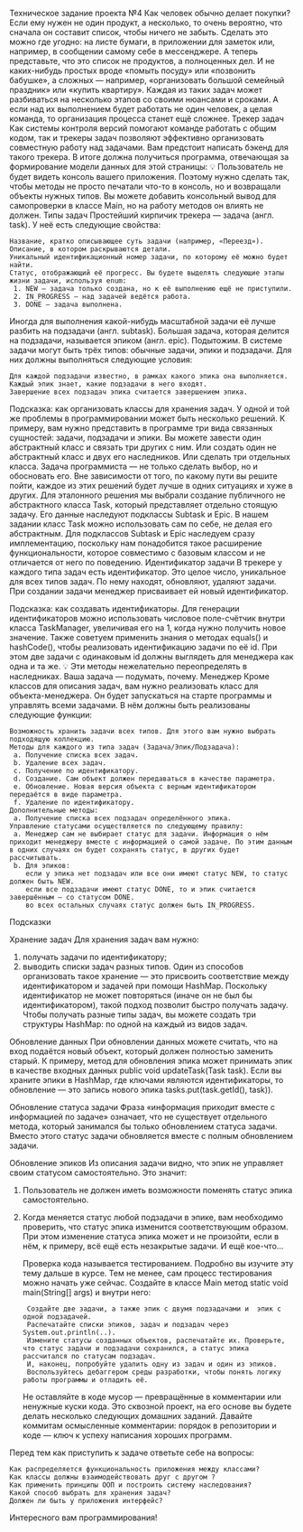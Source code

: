 Техническое задание проекта №4
Как человек обычно делает покупки? Если ему нужен не один продукт, а несколько, то очень вероятно, что сначала он составит список, чтобы ничего не забыть. Сделать это можно где угодно: на листе бумаги, в приложении для заметок или, например, в сообщении самому себе в мессенджере.
А теперь представьте, что это список не продуктов, а полноценных дел. И не каких-нибудь простых вроде «помыть посуду» или «позвонить бабушке», а сложных — например, «организовать большой семейный праздник» или «купить квартиру». Каждая из таких задач может разбиваться на несколько этапов со своими нюансами и сроками. А если над их выполнением будет работать не один человек, а целая команда, то организация процесса станет ещё сложнее.
Трекер задач
Как системы контроля версий помогают команде работать с общим кодом, так и трекеры задач позволяют эффективно организовать совместную работу над задачами. Вам предстоит написать бэкенд для такого трекера. В итоге должна получиться программа, отвечающая за формирование модели данных для этой страницы:
💡 Пользователь не будет видеть консоль вашего приложения. Поэтому нужно сделать так, чтобы методы не просто печатали что-то в консоль, но и возвращали объекты нужных типов.
Вы можете добавить консольный вывод для самопроверки в класcе Main, но на работу методов он влиять не должен.
Типы задач
Простейший кирпичик трекера — задача (англ. task). У неё есть следующие свойства:

    Название, кратко описывающее суть задачи (например, «Переезд»).
    Описание, в котором раскрываются детали.
    Уникальный идентификационный номер задачи, по которому её можно будет найти.
    Статус, отображающий её прогресс. Вы будете выделять следующие этапы жизни задачи, используя enum:
     1. NEW — задача только создана, но к её выполнению ещё не приступили.
     2. IN_PROGRESS — над задачей ведётся работа.
     3. DONE — задача выполнена.

Иногда для выполнения какой-нибудь масштабной задачи её лучше разбить на подзадачи (англ. subtask). Большая задача, которая делится на подзадачи, называется эпиком (англ. epic).
Подытожим. В системе задачи могут быть трёх типов: обычные задачи, эпики и подзадачи. Для них должны выполняться следующие условия:

    Для каждой подзадачи известно, в рамках какого эпика она выполняется.
    Каждый эпик знает, какие подзадачи в него входят.
    Завершение всех подзадач эпика считается завершением эпика.

Подсказка: как организовать классы для хранения задач.
У одной и той же проблемы в программировании может быть несколько решений. К примеру, вам нужно представить в программе три вида связанных сущностей: задачи, подзадачи и эпики. Вы можете завести один абстрактный класс и связать три других с ним. Или создать один не абстрактный класс и двух его наследников. Или сделать три отдельных класса.
Задача программиста — не только сделать выбор, но и обосновать его. Вне зависимости от того, по какому пути вы решите пойти, каждое из этих решений будет лучше в одних ситуациях и хуже в других.
Для эталонного решения мы выбрали создание публичного не абстрактного класса Task, который представляет отдельно стоящую задачу. Его данные наследуют подклассы Subtask и Epic.
В нашем задании класс Task можно использовать сам по себе, не делая его абстрактным. Для подклассов Subtask и Epic наследуем сразу имплементацию, поскольку нам понадобится такое расширение функциональности, которое совместимо с базовым классом и не отличается от него по поведению.
Идентификатор задачи
В трекере у каждого типа задач есть идентификатор. Это целое число, уникальное для всех типов задач. По нему находят, обновляют, удаляют задачи. При создании задачи менеджер присваивает ей новый идентификатор.

Подсказка: как создавать идентификаторы.
Для генерации идентификаторов можно использовать числовое поле-счётчик внутри класса TaskManager, увеличивая его на 1, когда нужно получить новое значение.
Также советуем применить знания о методах equals() и hashCode(), чтобы реализовать идентификацию задачи по её id.  При этом две задачи с одинаковым id должны выглядеть для менеджера как одна и та же.
💡 Эти методы нежелательно переопределять в наследниках. Ваша задача — подумать, почему.
Менеджер
Кроме классов для описания задач, вам нужно реализовать класс для объекта-менеджера. Он будет запускаться на старте программы и управлять всеми задачами. В нём должны быть реализованы следующие функции:

    Возможность хранить задачи всех типов. Для этого вам нужно выбрать подходящую коллекцию.
    Методы для каждого из типа задач (Задача/Эпик/Подзадача):
     a. Получение списка всех задач.
     b. Удаление всех задач.
     c. Получение по идентификатору.
     d. Создание. Сам объект должен передаваться в качестве параметра.
     e. Обновление. Новая версия объекта с верным идентификатором передаётся в виде параметра.
     f. Удаление по идентификатору.
    Дополнительные методы:
     a. Получение списка всех подзадач определённого эпика.
    Управление статусами осуществляется по следующему правилу:
     a. Менеджер сам не выбирает статус для задачи. Информация о нём приходит менеджеру вместе с информацией о самой задаче. По этим данным в одних случаях он будет сохранять статус, в других будет рассчитывать.
     b. Для эпиков:
        если у эпика нет подзадач или все они имеют статус NEW, то статус должен быть NEW.
        если все подзадачи имеют статус DONE, то и эпик считается завершённым — со статусом DONE.
        во всех остальных случаях статус должен быть IN_PROGRESS.

Подсказки

Хранение задач
Для хранения задач вам нужно:
1) получать задачи по идентификатору;
2) выводить списки задач разных типов.
   Один из способов организовать такое хранение — это присвоить соответствие между идентификатором и задачей при помощи HashMap. Поскольку идентификатор не может повторяться (иначе он не был бы идентификатором), такой подход позволит быстро получать задачу.
   Чтобы получать разные типы задач, вы можете создать три структуры HashMap: по одной на каждый из видов задач.

Обновление данных
При обновлении данных можете считать, что на вход подаётся новый объект, который должен полностью заменить старый. К примеру, метод для обновления эпика может принимать эпик в качестве входных данных public void updateTask(Task task). Если вы храните эпики в HashMap, где ключами являются идентификаторы, то обновление — это запись нового эпика tasks.put(task.getId(), task)).

Обновление статуса задачи
Фраза «информация приходит вместе с информацией по задаче» означает, что не существует отдельного метода, который занимался бы только обновлением статуса задачи. Вместо этого статус задачи обновляется вместе с полным обновлением задачи.

Обновление эпиков
Из описания задачи видно, что эпик не управляет своим статусом самостоятельно. Это значит:
1) Пользователь не должен иметь возможности поменять статус эпика самостоятельно.
2) Когда меняется статус любой подзадачи в эпике, вам необходимо проверить, что статус эпика изменится соответствующим образом. При этом изменение статуса эпика может и не произойти, если в нём, к примеру, всё ещё есть незакрытые задачи.
   И ещё кое-что...

   Проверка кода называется тестированием. Подробно вы изучите эту тему дальше в курсе. Тем не менее, сам процесс тестирования можно начать уже сейчас. Создайте в классе Main метод static void main(String[] args) и внутри него:

        Создайте две задачи, а также эпик с двумя подзадачами и  эпик с одной подзадачей.
        Распечатайте списки эпиков, задач и подзадач через System.out.println(..).
        Измените статусы созданных объектов, распечатайте их. Проверьте, что статус задачи и подзадачи сохранился, а статус эпика рассчитался по статусам подзадач.
        И, наконец, попробуйте удалить одну из задач и один из эпиков.
        Воспользуйтесь дебаггером среды разработки, чтобы понять логику работы программы и отладить её.
   Не оставляйте в коде мусор — превращённые в комментарии или ненужные куски кода. Это сквозной проект, на его основе вы будете делать несколько следующих домашних заданий.
   Давайте коммитам осмысленные комментарии: порядок в репозитории и коде — ключ к успеху написания хороших программ.

Перед тем как приступить к задаче ответьте себе на вопросы:

    Как распределяется функциональность приложения между классами?
    Как классы должны взаимодействовать друг с другом ?
    Как применить принципы ООП и построить систему наследования?
    Какой способ выбрать для хранения задач?
    Должен ли быть у приложения интерфейс?

Интересного вам программирования!

